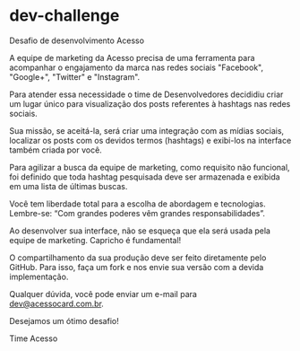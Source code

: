 # dev-challenge

Desafio de desenvolvimento Acesso

A equipe de marketing da Acesso precisa de uma ferramenta para acompanhar o engajamento da marca nas redes sociais "Facebook", "Google+", "Twitter" e "Instagram".

Para atender essa necessidade o time de Desenvolvedores decididiu criar um lugar único para visualização dos posts referentes à hashtags nas redes sociais.

Sua missão, se aceitá-la, será criar uma integração com as mídias sociais, localizar os posts com os devidos termos (hashtags) e exibi-los na interface também criada por você.

Para agilizar a busca da equipe de marketing, como requisito não funcional, foi definido que toda hashtag pesquisada deve ser armazenada e exibida em uma lista de últimas buscas.

Você tem liberdade total para a escolha de abordagem e tecnologias. Lembre-se: “Com grandes poderes vêm grandes responsabilidades”.

Ao desenvolver sua interface, não se esqueça que ela será usada pela equipe de marketing. Capricho é fundamental!

O compartilhamento da sua produção deve ser feito diretamente pelo GitHub. Para isso, faça um fork e nos envie sua versão com a devida implementação.

Qualquer dúvida, você pode enviar um e-mail para dev@acessocard.com.br.

Desejamos um ótimo desafio!

Time Acesso
